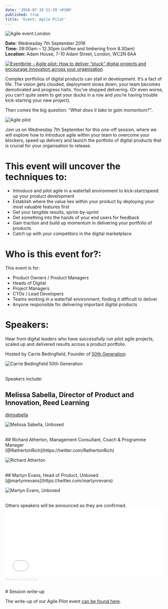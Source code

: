 ```yaml
---
date: '2016-07-19 11:39 +0100'
published: true
title: 'Event: Agile Pilot'
---
```

![Agile event London](http://i1291.photobucket.com/albums/b548/grammccram/Piloting%20Agile%20Banner%20Image_zpslww2sruy.jpg)

<b>Date:</b> Wednesday 7th September 2016<br/>
<b>Time:</b> 09:00am – 12.30pm (coffee and limbering from 8.30am)<br/>
<b>Location:</b> Adam House, 7-10 Adam Street, London, WC2N 6AA<br/>

<a href="http://www.eventbrite.co.uk/e/agile-pilot-how-to-deliver-stuck-digital-projects-and-encourage-innovation-across-your-organisation-tickets-26517584810?ref=ebtnebregn" target="_blank"><img src="https://www.eventbrite.co.uk/custombutton?eid=26517584810" alt="Eventbrite - Agile pilot: How to deliver “stuck” digital projects and encourage innovation across your organisation" /></a>

Complex portfolios of digital products can stall in development. It’s a fact of life. The vision gets clouded, deployment slows down, your team becomes demotivated and progress halts. You’ve stopped delivering. (Or even worse, you can’t quite seem to get your ducks in a row and you’re having trouble kick-starting your new project).<br/>

Then comes the big question: <i>“What does it take to gain momentum?”</i>.<br/>

![Agile pilot](http://i1291.photobucket.com/albums/b548/grammccram/Screen%20Shot%202016-07-14%20at%2016.38.07_zpscsryu3k5.png)

Join us on Wednesday 7th September for this one-off session, where we will explore how to introduce agile within your team to overcome your blockers, speed up delivery and launch the portfolio of digital products that is crucial for your organisation to release.<br/>

# This event will uncover the techniques to:<br/>

- Introduce and pilot agile in a waterfall environment to kick-start/speed up your product development
- Establish where the value lies within your product by deploying your most valuable features first
- Get your tangible results, sprint-by-sprint
- Get something into the hands of your end users for feedback
- Gain traction and build up momentum in delivering your portfolio of products
- Catch up with your competitors in the digital marketplace


# Who is this event for?:<br/>

This event is for:<br/>

- Product Owners / Product Managers
- Heads of Digital
- Project Managers
- CTOs / Lead Developers
- Teams working in a waterfall environment, finding it difficult to deliver
- Anyone responsible for delivering important digital products


# Speakers:<br/>

Hear from digital leaders who have successfully run pilot agile projects, scaled up and delivered results across a product portfolio.<br/>

Hosted by Carrie Bedingfield, Founder of [50th Generation](http://www.50thgeneration.org/):

![Carrie Bedingfield 50th Generation](http://i1291.photobucket.com/albums/b548/grammccram/Screen%20Shot%202016-08-04%20at%2010.35.35_zpszxxcspuj.png)

<br/>
Speakers include:

## Melissa Sabella, Director of Product and Innovation, Reed Learning<br/>
[@msabella](https://twitter.com/msabella)<br/>

![Melissa Sabella, Unboxed](http://i1291.photobucket.com/albums/b548/grammccram/Screen%20Shot%202016-07-21%20at%2017.39.24_zpssonvua1m.png)


<br/>
## Richard Atherton, Management Consultant, Coach & Programme Manager<br/>
[@RathertonRich](https://twitter.com/RathertonRich)<br/>

![Richard Atherton](http://i1291.photobucket.com/albums/b548/grammccram/Screen%20Shot%202016-09-06%20at%2014.22.32_zpskhfykewj.png)


<br/>
## Martyn Evans, Head of Product, Unboxed<br/>
[@martynrevans](https://twitter.com/martynrevans)<br/>

![Martyn Evans, Unboxed](http://i1291.photobucket.com/albums/b548/grammccram/Screen%20Shot%202016-07-21%20at%2017.39.16_zpsuwkh80pt.png)


<br/>
Others speakers will be announced as they are confirmed.<br/>


<div style="width:100%; text-align:left;" ><iframe  src="//eventbrite.co.uk/tickets-external?eid=26517584810&ref=etckt" frameborder="0" height="214" width="100%" vspace="0" hspace="0" marginheight="5" marginwidth="5" scrolling="auto" allowtransparency="true"></iframe><div style="font-family:Helvetica, Arial; font-size:10px; padding:5px 0 5px; margin:2px; width:100%; text-align:left;" ><a class="powered-by-eb" style="color: #dddddd; text-decoration: none;" target="_blank" href="http://www.eventbrite.co.uk/r/etckt">Powered by Eventbrite</a></div></div>

<br/>
# Session write-up

The write-up of our Agile Pilot event [can be found here](https://unboxed.co/blog/event-agile-pilot-how-to-deliver-stuck-digital-products-and-encourage-innovation-across-your-organisation/).
